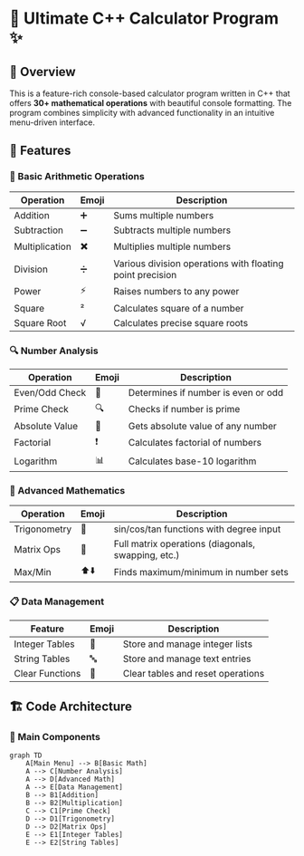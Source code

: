 # 🧮 Ultimate C++ Calculator Program ✨

## 🌟 Overview
This is a feature-rich console-based calculator program written in C++ that offers **30+ mathematical operations** with beautiful console formatting. The program combines simplicity with advanced functionality in an intuitive menu-driven interface.

## 🎯 Features

### 🔢 Basic Arithmetic Operations
| Operation | Emoji | Description |
|-----------|-------|-------------|
| Addition | ➕ | Sums multiple numbers |
| Subtraction | ➖ | Subtracts multiple numbers |
| Multiplication | ✖️ | Multiplies multiple numbers |
| Division | ➗ | Various division operations with floating point precision |
| Power | ⚡ | Raises numbers to any power |
| Square | ² | Calculates square of a number |
| Square Root | √ | Calculates precise square roots |

### 🔍 Number Analysis
| Operation | Emoji | Description |
|-----------|-------|-------------|
| Even/Odd Check | 🔢 | Determines if number is even or odd |
| Prime Check | 🔍 | Checks if number is prime |
| Absolute Value | 🎯 | Gets absolute value of any number |
| Factorial | ❗ | Calculates factorial of numbers |
| Logarithm | 📊 | Calculates base-10 logarithm |

### 📐 Advanced Mathematics
| Operation | Emoji | Description |
|-----------|-------|-------------|
| Trigonometry | 📐 | sin/cos/tan functions with degree input |
| Matrix Ops | 🧩 | Full matrix operations (diagonals, swapping, etc.) |
| Max/Min | ⬆️⬇️ | Finds maximum/minimum in number sets |

### 📋 Data Management
| Feature | Emoji | Description |
|---------|-------|-------------|
| Integer Tables | 🔢 | Store and manage integer lists |
| String Tables | 🔤 | Store and manage text entries |
| Clear Functions | 🧹 | Clear tables and reset operations |

## 🏗️ Code Architecture

### 🧩 Main Components
```mermaid
graph TD
    A[Main Menu] --> B[Basic Math]
    A --> C[Number Analysis]
    A --> D[Advanced Math]
    A --> E[Data Management]
    B --> B1[Addition]
    B --> B2[Multiplication]
    C --> C1[Prime Check]
    D --> D1[Trigonometry]
    D --> D2[Matrix Ops]
    E --> E1[Integer Tables]
    E --> E2[String Tables]
